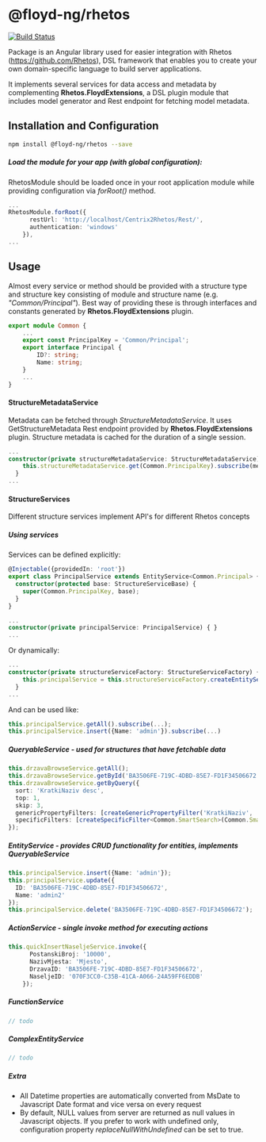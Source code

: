 # @floyd-ng/rhetos
[![Build Status](https://travis-ci.com/floid-ng/publish-integration.svg?branch=master)](https://travis-ci.com/floid-ng/publish-integration)

Package is an Angular library used for easier integration with Rhetos (https://github.com/Rhetos), DSL framework that enables you to create your own domain-specific language to build server applications. 

It implements several services for data access and metadata by complementing **Rhetos.FloydExtensions**, a DSL plugin module that includes model generator and Rest endpoint for fetching model metadata.

## Installation and Configuration

```bash
npm install @floyd-ng/rhetos --save
```
##### Load the module for your app (with global configuration):
RhetosModule should be loaded once in your root application module while providing configuration via *forRoot()* method.
```typescript
...
RhetosModule.forRoot({
      restUrl: 'http://localhost/Centrix2Rhetos/Rest/',
      authentication: 'windows'
    }),
...
```
## Usage
Almost every service or method should be provided with a structure type and structure key consisting of module and structure name (e.g. *"Common/Principal"*). Best way of providing these is through interfaces and constants generated by **Rhetos.FloydExtensions** plugin.
```typescript
export module Common {
    ...
    export const PrincipalKey = 'Common/Principal';
    export interface Principal {
        ID?: string;
        Name: string;
    }
    ...
}
```
#### StructureMetadataService
Metadata can be fetched through *StructureMetadataService*. It uses GetStructureMetadata Rest endpoint provided by **Rhetos.FloydExtensions** plugin. Structure metadata is cached for the duration of a single session.
```typescript
...
constructor(private structureMetadataService: StructureMetadataService) {
    this.structureMetadataService.get(Common.PrincipalKey).subscribe(meta => ...)
  }
...
```

#### StructureServices
Different structure services implement API's for different Rhetos concepts


##### Using services
Services can be defined explicitly:
```typescript
@Injectable({providedIn: 'root'})
export class PrincipalService extends EntityService<Common.Principal> {
  constructor(protected base: StructureServiceBase) {
    super(Common.PrincipalKey, base);
  }
}
```
```typescript
...
constructor(private principalService: PrincipalService) { }
...
```

Or dynamically:
```typescript
...
constructor(private structureServiceFactory: StructureServiceFactory) {
    this.principalService = this.structureServiceFactory.createEntityService<Common.Principal>(Common.PrincipalKey);
  }
...
```

And can be used like:
```typescript
this.principalService.getAll().subscribe(...);
this.principalService.insert({Name: 'admin'}).subscribe(...)
```
##### QueryableService - used for structures that have fetchable data
&NewLine;
```typescript
this.drzavaBrowseService.getAll();
this.drzavaBrowseService.getById('BA3506FE-719C-4DBD-85E7-FD1F34506672');
this.drzavaBrowseService.getByQuery({
  sort: 'KratkiNaziv desc',
  top: 1,
  skip: 3,
  genericPropertyFilters: [createGenericPropertyFilter('KratkiNaziv', 'Contains', 'hr')],
  specificFilters: [createSpecificFilter<Common.SmartSearch>(Common.SmartSearchKey, {Pattern: 'ad'})]
});
```
##### *EntityService* - provides CRUD functionality for entities, implements *QueryableService*
&NewLine;
```typescript
this.principalService.insert({Name: 'admin'});
this.principalService.update({
  ID: 'BA3506FE-719C-4DBD-85E7-FD1F34506672', 
  Name: 'admin2'
});
this.principalService.delete('BA3506FE-719C-4DBD-85E7-FD1F34506672');
```
##### *ActionService* - single invoke method for executing actions
&NewLine;
```typescript
this.quickInsertNaseljeService.invoke({
      PostanskiBroj: '10000',
      NazivMjesta: 'Mjesto',
      DrzavaID: 'BA3506FE-719C-4DBD-85E7-FD1F34506672',
      NaseljeID: '070F3CC0-C35B-41CA-A066-24A59FF6EDDB'
    });
```
##### *FunctionService*
&NewLine;
```typescript
// todo
```

##### *ComplexEntityService*
&NewLine;
```typescript
// todo
```

##### *Extra*
* All Datetime properties are automatically converted from MsDate to Javascript Date format and vice versa on every request
* By default, NULL values from server are returned as null values in Javascript objects. If you prefer to work with undefined only, configuration property *replaceNullWithUndefined* can be set to true.


